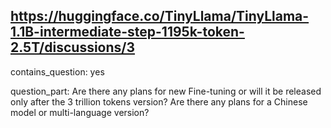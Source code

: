 ## https://huggingface.co/TinyLlama/TinyLlama-1.1B-intermediate-step-1195k-token-2.5T/discussions/3

contains_question: yes

question_part: Are there any plans for new Fine-tuning or will it be released only after the 3 trillion tokens version?
Are there any plans for a Chinese model or multi-language version?